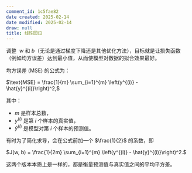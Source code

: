 ```yaml
---
comment_id: 1c5fae82
date created: 2025-02-14
date modified: 2025-02-14
draw: null
title: 线性回归
---
```

调整  $w$ 和 $b$（无论是通过梯度下降还是其他优化方法），目标就是让损失函数（例如均方误差）达到最小值，从而使模型对数据的拟合效果最好。

均方误差 (MSE) 的公式为：

$\text{MSE} = \frac{1}{m} \sum_{i=1}^{m} \left(y^{(i)} - \hat{y}^{(i)}\right)^2,$

其中：

- $m$ 是样本总数，
- $y^{(i)}$ 是第 $i$ 个样本的真实值，
- $\hat{y}^{(i)}$ 是模型对第 $i$ 个样本的预测值。

有时为了简化求导，会在公式前加一个 $\frac{1}{2}$ 的系数，即

$J(w, b) = \frac{1}{2m} \sum_{i=1}^{m} \left(y^{(i)} - \hat{y}^{(i)}\right)^2.$

这两个版本本质上是一样的，都是衡量预测值与真实值之间的平均平方差。
